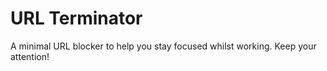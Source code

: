 # URL Terminator
A minimal URL blocker to help you stay focused whilst working. Keep your attention!
